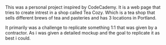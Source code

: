 This was a personal project inspired by CodeCademy.
It is a web page that tries to create intrest in a shop called Tea Cozy.
Which is a tea shop that sells different brews of tea and pasteries and has 3 locations in Portland. 

It primarily was a challenge to replicate something 1:1 that was given by a contractor.
As i was given a detailed mockup and the goal to replicate it as best i could.


